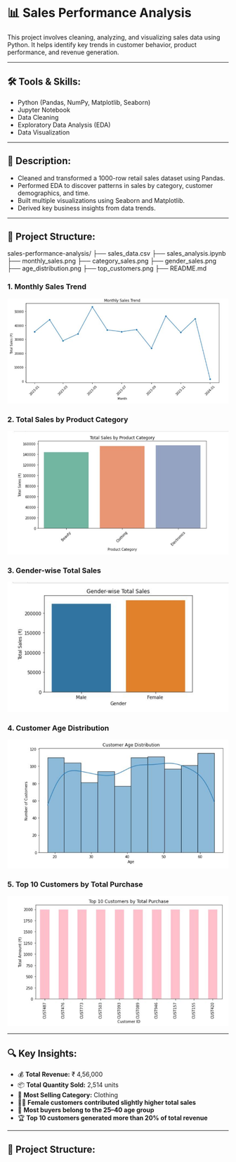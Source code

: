 # 📊 Sales Performance Analysis

This project involves cleaning, analyzing, and visualizing sales data using Python. It helps identify key trends in customer behavior, product performance, and revenue generation.

---

## 🛠️ Tools & Skills:
- Python (Pandas, NumPy, Matplotlib, Seaborn)
- Jupyter Notebook
- Data Cleaning
- Exploratory Data Analysis (EDA)
- Data Visualization

---

## 📝 Description:
- Cleaned and transformed a 1000-row retail sales dataset using Pandas.
- Performed EDA to discover patterns in sales by category, customer demographics, and time.
- Built multiple visualizations using Seaborn and Matplotlib.
- Derived key business insights from data trends.

---

## 📁 Project Structure:


sales-performance-analysis/
├── sales_data.csv
├── sales_analysis.ipynb
├── monthly_sales.png
├── category_sales.png
├── gender_sales.png
├── age_distribution.png
├── top_customers.png
├── README.md











### 1. Monthly Sales Trend
![Monthly Sales](monthly_sales.png)

### 2. Total Sales by Product Category
![Category Sales](category_sales.png)

### 3. Gender-wise Total Sales
![Gender Sales](gender_sales.png)

### 4. Customer Age Distribution
![Age Distribution](age_distribution.png)

### 5. Top 10 Customers by Total Purchase
![Top Customers](top_customers.png)

---

## 🔍 Key Insights:

- 💰 **Total Revenue:** ₹ 4,56,000  
- 📦 **Total Quantity Sold:** 2,514 units  
- 👕 **Most Selling Category:** Clothing  
- 👩‍🦰 **Female customers contributed slightly higher total sales**  
- 👤 **Most buyers belong to the 25–40 age group**  
- 🏆 **Top 10 customers generated more than 20% of total revenue**

---

## 📁 Project Structure:

